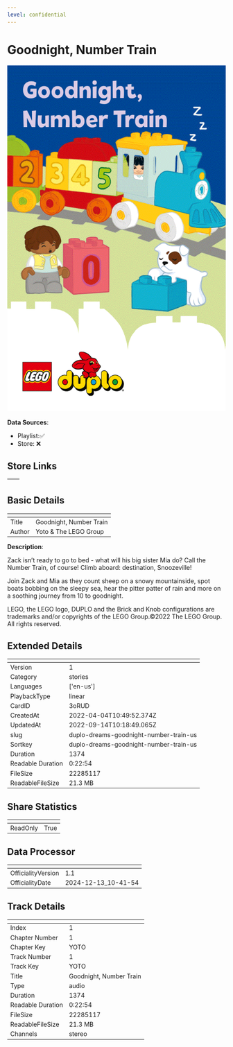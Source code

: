 ```yaml
---
level: confidential
---
```

# Goodnight, Number Train

![card_[3oRUD].png](../../img/cards/card_[3oRUD].png)

**Data Sources**: 

- Playlist:✅
- Store: ❌


## Store Links

| <!-- --> | <!-- --> |
| - | - |


## Basic Details

| <!-- --> | <!-- --> |
| - | - |
| Title | Goodnight, Number Train |
| Author | Yoto & The LEGO Group |

**Description**:

Zack isn’t ready to go to bed - what will his big sister Mia do? Call the Number Train, of course! Climb aboard: destination, Snoozeville!

Join Zack and Mia as they count sheep on a snowy mountainside, spot boats bobbing on the sleepy sea, hear the pitter patter of rain and more on a soothing journey from 10 to goodnight.

LEGO, the LEGO logo, DUPLO and the Brick and Knob configurations are trademarks and/or copyrights of the LEGO Group.©2022 The LEGO Group. All rights reserved.




## Extended Details

| <!-- --> | <!-- --> |
| - | - |
| Version | 1 |
| Category | stories |
| Languages | ['en-us'] |
| PlaybackType | linear |
| CardID | 3oRUD |
| CreatedAt | 2022-04-04T10:49:52.374Z |
| UpdatedAt | 2022-09-14T10:18:49.065Z |
| slug | duplo-dreams-goodnight-number-train-us |
| Sortkey | duplo-dreams-goodnight-number-train-us |
| Duration | 1374 |
| Readable Duration | 0:22:54 |
| FileSize | 22285117 |
| ReadableFileSize | 21.3 MB |


## Share Statistics

| <!-- --> | <!-- --> |
| - | - |
| ReadOnly | True |


## Data Processor

| <!-- --> | <!-- --> |
| - | - |
| OfficialityVersion | 1.1
| OfficialityDate | 2024-12-13_10-41-54


## Track Details

| <!-- --> | <!-- --> |
| - | - |
| Index | 1 |
| Chapter Number | 1 |
| Chapter Key | YOTO |
| Track Number | 1 |
| Track Key | YOTO |
| Title | Goodnight, Number Train |
| Type | audio |
| Duration | 1374 |
| Readable Duration | 0:22:54 |
| FileSize | 22285117 |
| ReadableFileSize | 21.3 MB |
| Channels | stereo |

